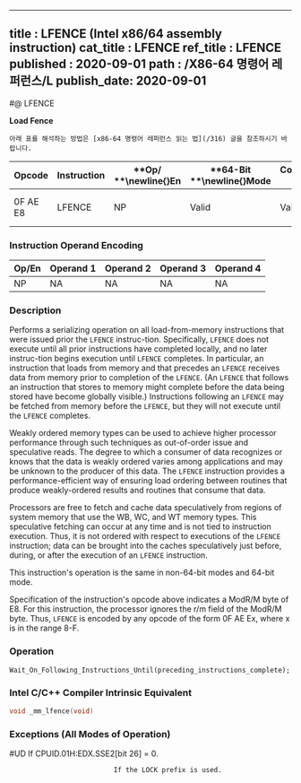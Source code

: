 ----------------------------
title : LFENCE (Intel x86/64 assembly instruction)
cat_title : LFENCE
ref_title : LFENCE
published : 2020-09-01
path : /X86-64 명령어 레퍼런스/L
publish_date: 2020-09-01
----------------------------


#@ LFENCE

**Load Fence**

```lec-info
아래 표를 해석하는 방법은 [x86-64 명령어 레퍼런스 읽는 법](/316) 글을 참조하시기 바랍니다.
```

|**Opcode**|**Instruction**|**Op/ **\newline{}**En**|**64-Bit **\newline{}**Mode**|**Compat/**\newline{}**Leg Mode**|**Description**|
|----------|---------------|------------------------|-----------------------------|---------------------------------|---------------|
|0F AE E8|LFENCE|NP|Valid|Valid|Serializes load operations.|
### Instruction Operand Encoding


|Op/En|Operand 1|Operand 2|Operand 3|Operand 4|
|-----|---------|---------|---------|---------|
|NP|NA|NA|NA|NA|
### Description


Performs a serializing operation on all load-from-memory instructions that were issued prior the `LFENCE` instruc-tion. Specifically, `LFENCE` does not execute until all prior instructions have completed locally, and no later instruc-tion begins execution until `LFENCE` completes. In particular, an instruction that loads from memory and that precedes an `LFENCE` receives data from memory prior to completion of the `LFENCE`. (An `LFENCE` that follows an instruction that stores to memory might complete before the data being stored have become globally visible.) Instructions following an `LFENCE` may be fetched from memory before the `LFENCE`, but they will not execute until the `LFENCE` completes. 

Weakly ordered memory types can be used to achieve higher processor performance through such techniques as out-of-order issue and speculative reads. The degree to which a consumer of data recognizes or knows that the data is weakly ordered varies among applications and may be unknown to the producer of this data. The `LFENCE` instruction provides a performance-efficient way of ensuring load ordering between routines that produce weakly-ordered results and routines that consume that data.

Processors are free to fetch and cache data speculatively from regions of system memory that use the WB, WC, and WT memory types. This speculative fetching can occur at any time and is not tied to instruction execution. Thus, it is not ordered with respect to executions of the `LFENCE` instruction; data can be brought into the caches speculatively just before, during, or after the execution of an `LFENCE` instruction.

This instruction's operation is the same in non-64-bit modes and 64-bit mode.

Specification of the instruction's opcode above indicates a ModR/M byte of E8. For this instruction, the processor ignores the r/m field of the ModR/M byte. Thus, `LFENCE` is encoded by any opcode of the form 0F AE Ex, where x is in the range 8-F.


### Operation

```info-verb
Wait_On_Following_Instructions_Until(preceding_instructions_complete);
```

### Intel C/C++ Compiler Intrinsic Equivalent

```cpp
void _mm_lfence(void)
```
### Exceptions (All Modes of Operation)


#UD  If CPUID.01H:EDX.SSE2[bit 26] = 0.

                              If the LOCK prefix is used.

